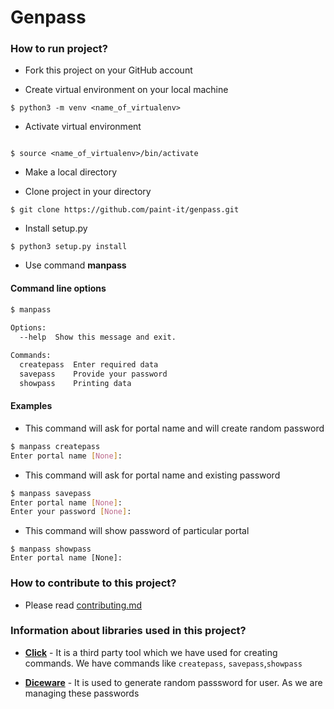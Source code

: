 # Genpass

### How to run project?
* Fork this project on your GitHub account

* Create virtual environment on your local machine
```nashorn js
$ python3 -m venv <name_of_virtualenv>

``` 
* Activate virtual environment 
```nashorn js

$ source <name_of_virtualenv>/bin/activate

```
* Make a local directory

* Clone project in your directory
```nashorn js
$ git clone https://github.com/paint-it/genpass.git

```
* Install setup.py
```nashorn js
$ python3 setup.py install

```
* Use command **manpass** 

#### Command line options
```sh 
$ manpass
 
Options:
  --help  Show this message and exit.

Commands:
  createpass  Enter required data
  savepass    Provide your password
  showpass    Printing data
```
#### Examples
* This command will ask for portal name and will create random password
```sh 
$ manpass createpass
Enter portal name [None]: 
```
* This command will ask for portal name and existing password
```sh
$ manpass savepass
Enter portal name [None]:
Enter your password [None]:
```
* This command will show password of particular portal
```nashorn js
$ manpass showpass
Enter portal name [None]:
```

### How to contribute to this project?
* Please read [contributing.md](https://github.com/paint-it/genpass/blob/master/contributing.md)

### Information about libraries used in this project?
* [**Click**](https://pypi.org/project/click/) - It is a third party tool which we have used for creating commands. We have commands like ```createpass```, ```savepass```,```showpass```

* [**Diceware**](https://pypi.org/project/diceware/) - It is used to generate random passsword for user. As we are managing these passwords


